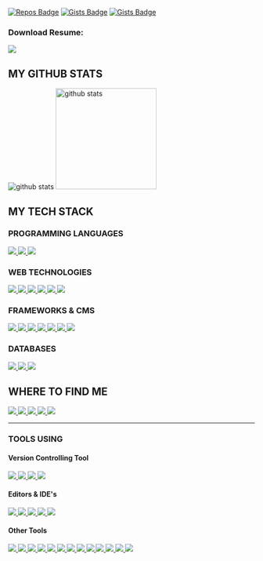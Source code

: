 [![Repos Badge](https://badges.pufler.dev/repos/ATIK-FAYSAL)](https://github.com/ATIK-FAYSAL)
[![Gists Badge](https://badges.pufler.dev/gists/ATIK-FAYSAL)](https://gist.github.com/ATIK-FAYSAL)
[![Gists Badge](https://pageview.vercel.app/?github_user=ATIK-FAYSAL)](https://github.com/ATIK-FAYSAL)


### Download Resume:
<a title="Resume" href="https://drive.google.com/file/d/13T38SWM2HF2GoCuX2oSRL8LQ2ckiySpQ/view?usp=sharing">
   <img src="https://img.shields.io/badge/Resume-black?color=14171A&labelColor=212121&logo=resume&logoColor=ffffff"/>
</a>

<h2>MY GITHUB STATS</h2>
<p>
  <img title="github stats" src="https://github-readme-stats.vercel.app/api?username=ATIK-FAYSAL&show_icons=true&line_height=27">
  <img title="github stats" height="206" src="https://github-readme-stats.vercel.app/api/top-langs/?username=ATIK-FAYSAL">
</p>

<h2>MY TECH STACK </h2>

<h3>PROGRAMMING LANGUAGES </h3>
<p>
  <a title="Kotlin" href="https://kotlinlang.org/">
    <img src="https://img.shields.io/badge/kotlin-%23777BB4.svg?&style=flat-square&logo=kotlin&logoColor=white"/>
  </a>
  <a title="JAVA" href="https://www.java.com/en/">
    <img src="https://img.shields.io/badge/JAVA-%23ED8B00.svg?&style=flat-square&logo=java&logoColor=white"/>
  </a>
  <a title="C++" href="https://isocpp.org/">
    <img src="https://img.shields.io/badge/JavaScript%20-%23323330.svg?&style=flat-square&logo=javascript&logoColor=%23F7DF1E"/>
  </a>
</p>

<h3>WEB TECHNOLOGIES </h3>

<a title="HTML5" href="https://www.w3schools.com/html/default.asp">
  <img src="https://img.shields.io/badge/HTML5%20-%23E34F26.svg?&style=flat-square&logo=html5&logoColor=white"/>
</a>
<a title="CSS3" href="https://www.w3schools.com/css/default.asp">
    <img src="https://img.shields.io/badge/CSS3%20-%231572B6.svg?&style=flat-square&logo=css3&logoColor=white"/>
</a>
<a title="JavaScript" href="https://www.javascript.com/">
    <img src="https://img.shields.io/badge/JavaScript%20-%23323330.svg?&style=flat-square&logo=javascript&logoColor=%23F7DF1E"/>
</a>
<a title="JQuery" href="https://jquery.com/">
    <img src="https://img.shields.io/badge/JQuery%20-%230769AD.svg?&style=flat-square&logo=jquery&logoColor=white"/>
</a>
<a title="PHP" href="https://www.php.net/">
    <img src="https://img.shields.io/badge/PHP-%23777BB4.svg?&style=flat-square&logo=php&logoColor=white"/>
</a>
<a title="Markdown" href="https://www.markdownguide.org/">
    <img src="https://img.shields.io/badge/Markdown-%23000000.svg?&style=flat-square&logo=markdown&logoColor=white"/>
</a>

<h3>FRAMEWORKS & CMS </h3>
    
<a title="Laravel" href="https://www.laravel.com/">
    <img src="https://img.shields.io/badge/Laravel%20-%23FF2D20.svg?&style=flat-square&logo=laravel&logoColor=white"/>
</a>
<a title="Laravel Livewire" href="https://laravel-livewire.com/">
    <img src="https://img.shields.io/badge/Laravel%20Livewire%20-%23FF2D20.svg?&style=flat-square&logo=laravel-livwire&logoColor=white"/>
</a>

<a title="Vue.JS" href="https://vuejs.org/">
    <img src="https://img.shields.io/badge/VueJs%20-%2335495e.svg?&style=flat-square&logo=vue.js&logoColor=%234FC08D"/>
</a>
<a title="React JS" href="https://reactjs.org/">
    <img src="https://img.shields.io/badge/React%20JS-%2335495e.svg?&style=flat-square&logo=reactjs&logoColor=%234FC08D"/>
</a>
<a title="Bootstrap" href="https://getbootstrap.com/">
    <img src="https://img.shields.io/badge/Bootstrap%20-%23563D7C.svg?&style=flat-square&logo=bootstrap&logoColor=white"/>
</a>
<a title="Tailwind CSS" href="https://tailwindcss.com/">
    <img src="https://img.shields.io/badge/TailwindCSS%20-%2338B2AC.svg?&style=flat-square&logo=tailwind-css&logoColor=white"/>
</a>
<a title="WordPress" href="https://wordpress.org/">
    <img src="https://img.shields.io/badge/WordPress%20-%2321759B.svg?&style=flat-square&logo=wordpress&logoColor=white"/>
</a>

<h3>DATABASES</h3>
    
<a title="SQLite" href="https://www.sqlite.org/index.html">
    <img src="https://img.shields.io/badge/SQLite%20-%23003B57.svg?&style=flat-square&logo=sqlite&logoColor=white"/>
</a>
<a title="MYSQL" href="https://www.mysql.com/">
    <img src="http://img.shields.io/badge/-MYSQL-%234479A1?style=flat-square&logo=mysql&logoColor=ffffff"/>
</a>
<a title="Room" href="https://developer.android.com/training/data-storage/room">
    <img src="https://img.shields.io/badge/-Room-%234479A1?style=flat-square&logo=room&logoColor=ffffff"/>
</a>

<h2>WHERE TO FIND ME</h2>
<p>
    <a title="Facebook" href="https://facebook.com/ATIK-FAYSAL">
        <img src="https://img.shields.io/badge/-AtikFaysal-%233b5998?style=flat-square&logo=Facebook&logoColor=ffffff" />
    </a>
    <a title="LinkedIn" href="https://www.linkedin.com/in/ATIK-FAYSAL/">
        <img src="https://img.shields.io/badge/-AtikFaysal-%230e76a8?style=flat-square&logo=Linkedin&logoColor=ffffff" />
    </a>
    <a title="Instagram" href="https://instagram.com/mr.ms.AtikFaysal">
        <img src="https://img.shields.io/badge/-AtikFaysal-%233f729b?style=flat-square&logo=instagram&logoColor=ffffff" />
    </a>
    <a title="Twitter" href="https://twitter.com/ATIK-FAYSAL">
        <img src="https://img.shields.io/badge/-AtikFaysal-%2300acee?style=flat-square&logo=twitter&logoColor=ffffff" />
    </a>
    <a title="Youtube" href="https://www.youtube.com/channel/UCIj_o-fxwSZwYMwEKy8AuVg">
        <img src="https://img.shields.io/badge/-AtikFaysal-%23FF0000?style=flat-square&logo=youtube" />
    </a>
</p>

<hr/>
<h3>TOOLS USING</h3>

<h4>Version Controlling Tool </h4>

<a title="Git" href="https://git-scm.com/">
   <img src="https://img.shields.io/badge/Git%20-%23F05033.svg?&style=flat-square&logo=git&logoColor=white"/>
</a>
<a title="Github" href="https://github.com/ATIK-FAYSAL">
   <img src="https://img.shields.io/badge/Github%20-%23121011.svg?&style=flat-square&logo=github&logoColor=white"/>
</a>
<a title="BitBucket" href="https://bitbucket.org/ATIK-FAYSAL/">
   <img src="https://img.shields.io/badge/Bitbucket%20-%230047B3.svg?&style=flat-square&logo=bitbucket&logoColor=white"/>
</a>
<a title="GitLab" href="https://gitlab.com/ATIK-FAYSAL">
   <img src="https://img.shields.io/badge/Gitlab%20-%23181717.svg?&style=flat-square&logo=gitlab&logoColor=white"/>
</a>  

<h4>Editors & <span title="Intergrated Development Environment">IDE</span>'s</h4>
    
<a title="VsCode" href="https://code.visualstudio.com/">
   <img src="https://img.shields.io/badge/-VSCode-%23007ACC?style=flat-square&logo=visual-studio-code" />
</a>
<a title="PHPSTORM" href="https://www.jetbrains.com/phpstorm/">
   <img src="https://img.shields.io/badge/-PhpStorm-%239250f5?style=flat-square&logo=phpstorm" />
</a>
<a title="PyCharm" href="https://www.jetbrains.com/pycharm/">
   <img src="https://img.shields.io/badge/-PyCharm-%23000000?style=flat-square&logo=pycharm" />
</a>
<a title="Sublime Text" href="https://www.sublimetext.com/">
   <img src="https://img.shields.io/badge/-Sublime%20Text-%23FF9800?style=flat-square&logo=sublime-text&logoColor=white" />
</a>
<a title="Atom" href="https://atom.io/">
   <img src="https://img.shields.io/badge/-Atom%20-%2366595C?style=flat-square&logo=atom" />
</a>

<h4>Other Tools</h4>

<a title="Netlify" href="https://www.netlify.com/">
   <img src="https://img.shields.io/badge/-Netlify-%2300C7B7?style=flat-square&logo=netlify&logoColor=ffffff" />
</a>
<a title="WebPack" href="https://webpack.js.org/">
   <img src="https://img.shields.io/badge/Webpack%20-%238DD6F9.svg?&style=flat-square&logo=webpack&logoColor=black" />
</a>
<a title="ESLint" href="https://eslint.org/">
   <img src="https://img.shields.io/badge/-ESLint-%234B32C3?style=flat-square&logo=eslint" />
</a>
<a title="Adobe PhotoShop" href="https://www.adobe.com/products/photoshop.html">
   <img src="https://img.shields.io/badge/Adobe%20Photoshop%20-%2331A8FF.svg?&style=flat-square&logo=adobe%20photoshop&logoColor=white"/>
</a>
<a title="Adobe Illustrator" href="https://www.adobe.com/products/photoshop.html">
   <img src="https://img.shields.io/badge/Adobe%20Illustrator%20-%23FF9A00.svg?&style=flat-square&logo=adobe%20illustrator&logoColor=white"/>
</a>
<a title="Wordpress WooCommerce Plugin" href="https://woocommerce.com/">
   <img src="https://img.shields.io/badge/WooCommerce%20-%2396588A.svg?&style=flat-square&logo=woocommerce&logoColor=white"/>
</a>
<a title="Wordpress Yoast Seo Plugin" href="https://yoast.com/">
   <img src="https://img.shields.io/badge/Yoast%20-%23A4286A.svg?&style=flat-square&logo=yoast&logoColor=white"/>
</a>
<a title="Wordpress Rocket (Speed Optimization Plugin)" href="https://wp-rocket.me/">
   <img src="https://img.shields.io/badge/WP%20Rocket-%23F56640.svg?&style=flat-square&logo=wp-rocket&logoColor=white"/>
</a>
<a title="The World Wide Web Consortium (W3C)" href="https://www.w3.org/">
   <img src="https://img.shields.io/badge/W3C-%23005A9C.svg?&style=flat-square&logo=w3c&logoColor=white"/>
</a>
<a title="APACHE (Web Server)" href="https://www.apache.org/">
   <img src="https://img.shields.io/badge/Apache-%23D22128.svg?&style=flat-square&logo=apache&logoColor=white"/>
</a>
<a title="NGINX (Web Server)" href="https://www.nginx.com/">
   <img src="https://img.shields.io/badge/Nginx-%23269539.svg?&style=flat-square&logo=nginx&logoColor=white"/>
</a>
<a title="XAMPP" href="https://www.apachefriends.org/download.html">
   <img src="https://img.shields.io/badge/XAMPP-%23FB7A24.svg?&style=flat-square&logo=xampp&logoColor=white"/>
</a>
<a title="Trello" href="https://trello.com/">
   <img src="https://img.shields.io/badge/Trello-%230079BF.svg?&style=flat-square&logo=trello&logoColor=white"/>
</a>

[website]: https://clustercoding.com/
[twitter]: https://twitter.com/ATIK-FAYSAL
[youtube]:  https://www.youtube.com/
[linkedin]: https://bd.linkedin.com/in/atik-faysal-368a6412b
[facebook]: https://www.facebook.com/ATIK-FAYSAL/
